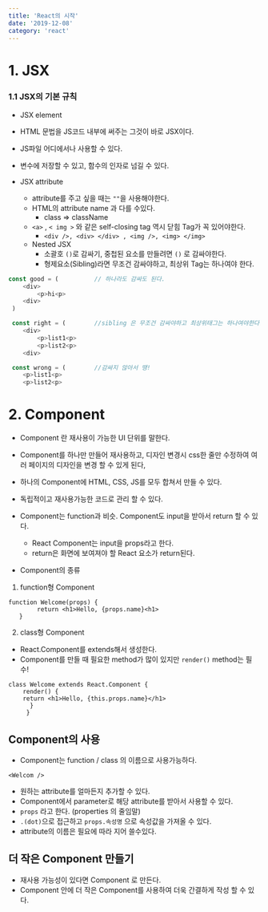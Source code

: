```yaml
---
title: 'React의 시작'
date: '2019-12-08'
category: 'react'
---
```


# 1. JSX

### 1.1 JSX의 기본 규칙

- JSX element
- HTML 문법을 JS코드 내부에 써주는 그것이 바로 JSX이다.
- JS파일 어디에서나 사용할 수 있다.
- 변수에 저장할 수 있고, 함수의 인자로 넘길 수 있다.

- JSX attribute
  - attribute를 주고 싶을 때는 `""`을 사용해야한다.
  - HTML의 attribute name 과 다를 수있다.
    - class => className
  - `<a>` , `< img >` 와 같은 self-closing tag 역시 닫힘 Tag가 꼭 있어야한다.
    - `<div />, <div> </div> , <img />, <img> </img>`
  - Nested JSX
    - 소괄호 `()`로 감싸기, 중첩된 요소를 만들려면 `()` 로 감싸야한다.
    - 형제요소(Sibling)라면 무조건 감싸야하고, 최상위 Tag는 하나여야 한다.

```javascript
const good = (     		// 하나라도 감싸도 된다.
	<div>
    	<p>hi<p>
    <div>
 )

 const right = (   		//sibling 은 무조건 감싸야하고 최상위태그는 하나여야한다.
  	<div>
  		<p>list1<p>
  		<p>list2<p>
  	<div>

 const wrong = (		//감싸지 않아서 땡!
  	<p>list1<p>
  	<p>list2<p>
```

# 2. Component

- Component 란 재사용이 가능한 UI 단위를 말한다.
- Component를 하나만 만들어 재사용하고, 디자인 변경시 css한 줄만 수정하여 여러 페이지의 디자인을 변경 할 수 있게 된다,
- 하나의 Component에 HTML, CSS, JS를 모두 합쳐서 만들 수 있다.
- 독립적이고 재사용가능한 코드로 관리 할 수 있다.
- Component는 function과 비슷. Component도 input을 받아서 return 할 수 있다.

  - React Component는 input을 props라고 한다.
  - return은 화면에 보여져야 할 React 요소가 return된다.

- Component의 종류

1.  function형 Component

```react
function Welcome(props) {
		return <h1>Hello, {props.name}<h1>
   }
```

2.  class형 Component

- React.Component를 extends해서 생성한다.
- Component를 만들 때 필요한 method가 많이 있지만 `render()` method는 필수!

```react
class Welcome extends React.Component {
	render() {
  	return <h1>Hello, {this.props.name}</h1>
      }
     }
```

## Component의 사용

- Component는 function / class 의 이름으로 사용가능하다.

`<Welcom />`

- 원하는 attribute를 얼마든지 추가할 수 있다.
- Component에서 parameter로 해당 attribute를 받아서 사용할 수 있다.
- `props` 라고 한다. (properties 의 줄임말)
- `.(dot)`으로 접근하고 `props.속성명` 으로 속성값을 가져올 수 있다.
- attribute의 이름은 필요에 따라 지어 쓸수있다.

## 더 작은 Component 만들기

- 재사용 가능성이 있다면 Component 로 만든다.
- Component 안에 더 작은 Component를 사용하여 더욱 간결하게 작성 할 수 있다.
